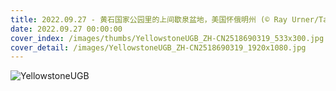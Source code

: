 ```yaml
---
title: 2022.09.27 - 黄石国家公园里的上间歇泉盆地，美国怀俄明州 (© Ray Urner/Tandem Stills + Motion)
date: 2022.09.27 00:00:00
cover_index: /images/thumbs/YellowstoneUGB_ZH-CN2518690319_533x300.jpg
cover_detail: /images/YellowstoneUGB_ZH-CN2518690319_1920x1080.jpg
---
```


![YellowstoneUGB](/images/YellowstoneUGB_ZH-CN2518690319_1920x1080.jpg)
